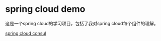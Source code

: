 # spring cloud demo

这是一个spring cloud的学习项目，包括了我对spring cloud每个组件的理解。

[spring cloud consul](https://cloudxpc.github.com/spring-cloud-demo/consul-client)
